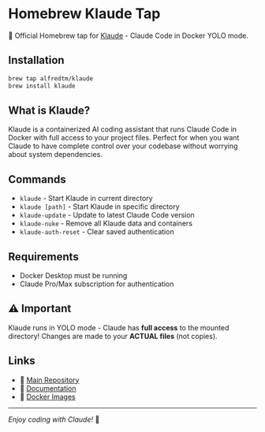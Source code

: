 # Homebrew Klaude Tap

🍺 Official Homebrew tap for [Klaude](https://github.com/alfredtm/klaude) - Claude Code in Docker YOLO mode.

## Installation

```bash
brew tap alfredtm/klaude
brew install klaude
```

## What is Klaude?

Klaude is a containerized AI coding assistant that runs Claude Code in Docker with full access to your project files. Perfect for when you want Claude to have complete control over your codebase without worrying about system dependencies.

## Commands

- `klaude` - Start Klaude in current directory
- `klaude [path]` - Start Klaude in specific directory  
- `klaude-update` - Update to latest Claude Code version
- `klaude-nuke` - Remove all Klaude data and containers
- `klaude-auth-reset` - Clear saved authentication

## Requirements

- Docker Desktop must be running
- Claude Pro/Max subscription for authentication

## ⚠️ Important

Klaude runs in YOLO mode - Claude has **full access** to the mounted directory! Changes are made to your **ACTUAL files** (not copies).

## Links

- 🐙 [Main Repository](https://github.com/alfredtm/klaude)
- 📖 [Documentation](https://alfredtm.github.io/homebrew-klaude/)
- 🚀 [Docker Images](https://github.com/alfredtm/klaude/pkgs/container/klaude)

---

*Enjoy coding with Claude!* 🚀